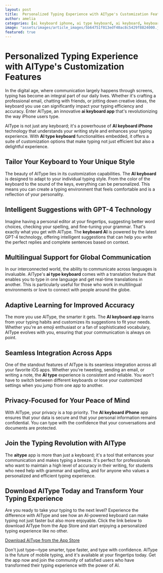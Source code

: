 ```yaml
---
layout: post
title:  Personalized Typing Experience with AIType's Customization Features --- Description
author: amelia
categories: [ai keyboard iphone, ai type keyboard, ai keyboard, keyboard ai, ai keyboard app, aitype, ai type]
image: "assets/images/article_images/5b64751f013edf40ac8c5429f8824000.jpg"
featured: true
---
```


# Personalized Typing Experience with AIType's Customization Features

In the digital age, where communication largely happens through screens, typing has become an integral part of our daily lives. Whether it's crafting a professional email, chatting with friends, or jotting down creative ideas, the keyboard you use can significantly impact your typing efficiency and accuracy. Enter AIType, an innovative **ai keyboard app** that's revolutionizing the way iPhone users type.

AIType is not just any keyboard; it's a powerhouse of **AI keyboard iPhone** technology that understands your writing style and enhances your typing experience. With **AI type keyboard** functionalities embedded, it offers a suite of customization options that make typing not just efficient but also a delightful experience.

## Tailor Your Keyboard to Your Unique Style

The beauty of AIType lies in its customization capabilities. The **AI keyboard** is designed to adapt to your individual typing style. From the color of the keyboard to the sound of the keys, everything can be personalized. This means you can create a typing environment that feels comfortable and is a reflection of your personality.

## Intelligent Suggestions with GPT-4 Technology

Imagine having a personal editor at your fingertips, suggesting better word choices, checking your spelling, and fine-tuning your grammar. That's exactly what you get with AIType. The **keyboard AI** is powered by the latest GPT-4 technology, offering intelligent suggestions that can help you write the perfect replies and complete sentences based on context.

## Multilingual Support for Global Communication

In our interconnected world, the ability to communicate across languages is invaluable. AIType's **ai type keyboard** comes with a translation feature that enables you to type in one language and get real-time translations in another. This is particularly useful for those who work in multilingual environments or love to connect with people around the globe.

## Adaptive Learning for Improved Accuracy

The more you use AIType, the smarter it gets. The **AI keyboard app** learns from your typing habits and customizes its suggestions to fit your needs. Whether you're an emoji enthusiast or a fan of sophisticated vocabulary, AIType evolves with you, ensuring that your communication is always on point.

## Seamless Integration Across Apps

One of the standout features of AIType is its seamless integration across all your favorite iOS apps. Whether you're tweeting, sending an email, or writing a note, the **AI type** experience is consistent and reliable. You won't have to switch between different keyboards or lose your customized settings when you jump from one app to another.

## Privacy-Focused for Your Peace of Mind

With AIType, your privacy is a top priority. The **AI keyboard iPhone** app ensures that your data is secure and that your personal information remains confidential. You can type with the confidence that your conversations and documents are protected.

## Join the Typing Revolution with AIType

The **aitype** app is more than just a keyboard; it's a tool that enhances your communication and makes typing a breeze. It's perfect for professionals who want to maintain a high level of accuracy in their writing, for students who need help with grammar and spelling, and for anyone who values a personalized and efficient typing experience.

## Download AIType Today and Transform Your Typing Experience

Are you ready to take your typing to the next level? Experience the difference with AIType and see how an AI-powered keyboard can make typing not just faster but also more enjoyable. Click the link below to download AIType from the App Store and start enjoying a personalized typing experience like no other.

[Download AIType from the App Store](https://apps.apple.com/us/app/aitype-grammar-check-keyboard/id6469163944)

Don't just type—type smarter, type faster, and type with confidence. AIType is the future of mobile typing, and it's available at your fingertips today. Get the app now and join the community of satisfied users who have transformed their typing experience with the power of AI.